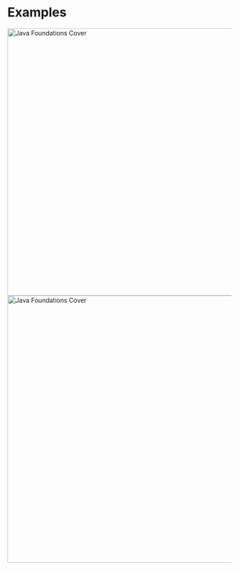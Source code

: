 # Examples
<a href="https://github.com/alexpeev9/VTU-Desktop-Applications-Course-Resources">
  <img src="https://i.imgur.com/e3m2AaU.png" alt="Java Foundations Cover" width="600">
</a>

<a href="https://github.com/alexpeev9/VTU-Desktop-Applications-Course-Resources">
  <img src="https://i.imgur.com/lzUjkOS.png" alt="Java Foundations Cover" width="600">
</a>